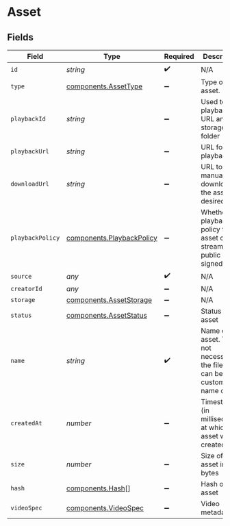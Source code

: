 # Asset


## Fields

| Field                                                                                   | Type                                                                                    | Required                                                                                | Description                                                                             | Example                                                                                 |
| --------------------------------------------------------------------------------------- | --------------------------------------------------------------------------------------- | --------------------------------------------------------------------------------------- | --------------------------------------------------------------------------------------- | --------------------------------------------------------------------------------------- |
| `id`                                                                                    | *string*                                                                                | :heavy_check_mark:                                                                      | N/A                                                                                     | 09F8B46C-61A0-4254-9875-F71F4C605BC7                                                    |
| `type`                                                                                  | [components.AssetType](../../models/components/assettype.md)                            | :heavy_minus_sign:                                                                      | Type of the asset.                                                                      | video                                                                                   |
| `playbackId`                                                                            | *string*                                                                                | :heavy_minus_sign:                                                                      | Used to form playback URL and storage folder                                            | eaw4nk06ts2d0mzb                                                                        |
| `playbackUrl`                                                                           | *string*                                                                                | :heavy_minus_sign:                                                                      | URL for HLS playback                                                                    | https://livepeercdn.com/asset/ea03f37e-f861-4cdd-b495-0e60b6d753ad/index.m3u8           |
| `downloadUrl`                                                                           | *string*                                                                                | :heavy_minus_sign:                                                                      | URL to manually download the asset if desired                                           | https://livepeercdn.com/asset/eaw4nk06ts2d0mzb/video                                    |
| `playbackPolicy`                                                                        | [components.PlaybackPolicy](../../models/components/playbackpolicy.md)                  | :heavy_minus_sign:                                                                      | Whether the playback policy for a asset or stream is public or signed                   |                                                                                         |
| `source`                                                                                | *any*                                                                                   | :heavy_check_mark:                                                                      | N/A                                                                                     |                                                                                         |
| `creatorId`                                                                             | *any*                                                                                   | :heavy_minus_sign:                                                                      | N/A                                                                                     |                                                                                         |
| `storage`                                                                               | [components.AssetStorage](../../models/components/assetstorage.md)                      | :heavy_minus_sign:                                                                      | N/A                                                                                     |                                                                                         |
| `status`                                                                                | [components.AssetStatus](../../models/components/assetstatus.md)                        | :heavy_minus_sign:                                                                      | Status of the asset                                                                     |                                                                                         |
| `name`                                                                                  | *string*                                                                                | :heavy_check_mark:                                                                      | Name of the asset. This is not necessarily the filename, can be a<br/>custom name or title<br/> | filename.mp4                                                                            |
| `createdAt`                                                                             | *number*                                                                                | :heavy_minus_sign:                                                                      | Timestamp (in milliseconds) at which asset was created                                  | 1587667174725                                                                           |
| `size`                                                                                  | *number*                                                                                | :heavy_minus_sign:                                                                      | Size of the asset in bytes                                                              | 84934509                                                                                |
| `hash`                                                                                  | [components.Hash](../../models/components/hash.md)[]                                    | :heavy_minus_sign:                                                                      | Hash of the asset                                                                       |                                                                                         |
| `videoSpec`                                                                             | [components.VideoSpec](../../models/components/videospec.md)                            | :heavy_minus_sign:                                                                      | Video metadata                                                                          |                                                                                         |
